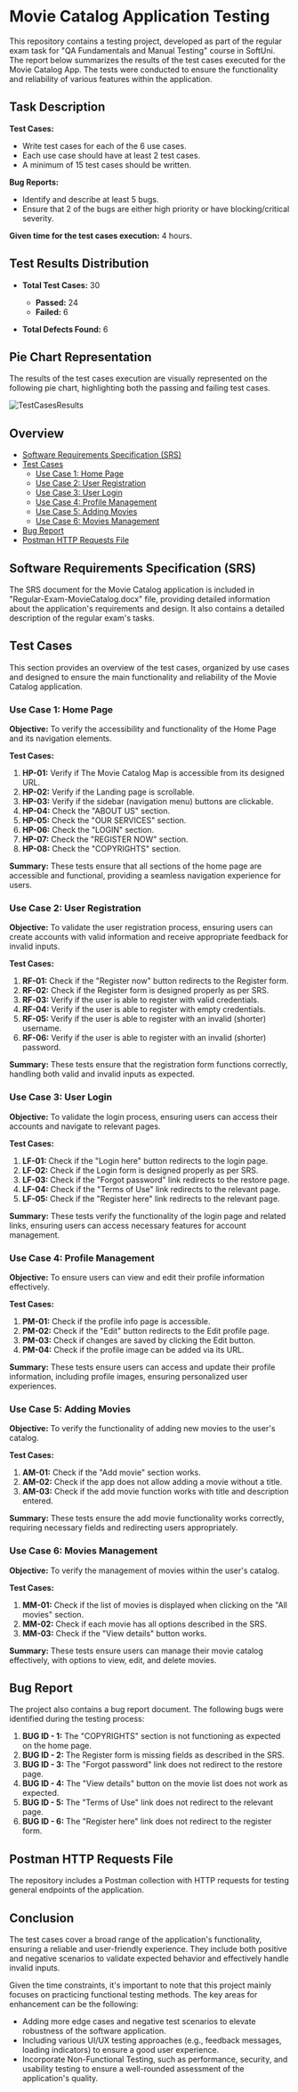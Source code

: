 
# Movie Catalog Application Testing

This repository contains a testing project, developed as part of the regular exam task for "QA Fundamentals and Manual Testing" course in SoftUni.
The report below summarizes the results of the test cases executed for the Movie Catalog App. The tests were conducted to ensure the functionality and reliability of various features within the application.

## Task Description

**Test Cases:**
- Write test cases for each of the 6 use cases.
- Each use case should have at least 2 test cases.
- A minimum of 15 test cases should be written.

**Bug Reports:**
- Identify and describe at least 5 bugs.
- Ensure that 2 of the bugs are either high priority or have blocking/critical severity.

**Given time for the test cases execution:** 4 hours.

## Test Results Distribution

- **Total Test Cases:** 30
  - **Passed:** 24
  - **Failed:** 6
    
- **Total Defects Found:** 6
  
## Pie Chart Representation
The results of the test cases execution are visually represented on the following pie chart, highlighting both the passing and failing test cases.

![TestCasesResults](https://github.com/j-moll/SoftUni-QA-Fundamentals-And-Manual-Testing/assets/148284337/3d3dcc6b-4301-4c60-98d5-06f3d1125c1e)

## Overview
- [Software Requirements Specification (SRS)](#software-requirements-specification-srs)
- [Test Cases](#test-cases)
  - [Use Case 1: Home Page](#use-case-1-home-page)
  - [Use Case 2: User Registration](#use-case-2-user-registration)
  - [Use Case 3: User Login](#use-case-3-user-login)
  - [Use Case 4: Profile Management](#use-case-4-profile-management)
  - [Use Case 5: Adding Movies](#use-case-5-adding-movies)
  - [Use Case 6: Movies Management](#use-case-6-movies-management)
- [Bug Report](#bug-report)
- [Postman HTTP Requests File](#postman-http-requests-file)

## Software Requirements Specification (SRS) 

The SRS document for the Movie Catalog application is included in "Regular-Exam-MovieCatalog.docx" file, providing detailed information about the application's requirements and design. It also contains a detailed description of the regular exam's tasks.

## Test Cases

This section provides an overview of the test cases, organized by use cases and designed to ensure the main functionality and reliability of the Movie Catalog application.

### Use Case 1: Home Page

**Objective:** To verify the accessibility and functionality of the Home Page and its navigation elements.

**Test Cases:**
1. **HP-01:** Verify if The Movie Catalog Map is accessible from its designed URL.
2. **HP-02:** Verify if the Landing page is scrollable.
3. **HP-03:** Verify if the sidebar (navigation menu) buttons are clickable.
4. **HP-04:** Check the "ABOUT US" section.
5. **HP-05:** Check the "OUR SERVICES" section.
6. **HP-06:** Check the "LOGIN" section.
7. **HP-07:** Check the "REGISTER NOW" section.
8. **HP-08:** Check the "COPYRIGHTS" section.

**Summary:** These tests ensure that all sections of the home page are accessible and functional, providing a seamless navigation experience for users.

### Use Case 2: User Registration

**Objective:** To validate the user registration process, ensuring users can create accounts with valid information and receive appropriate feedback for invalid inputs.

**Test Cases:**
1. **RF-01:** Check if the "Register now" button redirects to the Register form.
2. **RF-02:** Check if the Register form is designed properly as per SRS.
3. **RF-03:** Verify if the user is able to register with valid credentials.
4. **RF-04:** Verify if the user is able to register with empty credentials.
5. **RF-05:** Verify if the user is able to register with an invalid (shorter) username.
6. **RF-06:** Verify if the user is able to register with an invalid (shorter) password.

**Summary:** These tests ensure that the registration form functions correctly, handling both valid and invalid inputs as expected.

### Use Case 3: User Login

**Objective:** To validate the login process, ensuring users can access their accounts and navigate to relevant pages.

**Test Cases:**
1. **LF-01:** Check if the "Login here" button redirects to the login page.
2. **LF-02:** Check if the Login form is designed properly as per SRS.
3. **LF-03:** Check if the "Forgot password" link redirects to the restore page.
4. **LF-04:** Check if the "Terms of Use" link redirects to the relevant page.
5. **LF-05:** Check if the "Register here" link redirects to the relevant page.

**Summary:** These tests verify the functionality of the login page and related links, ensuring users can access necessary features for account management.

### Use Case 4: Profile Management

**Objective:** To ensure users can view and edit their profile information effectively.

**Test Cases:**
1. **PM-01:** Check if the profile info page is accessible.
2. **PM-02:** Check if the "Edit" button redirects to the Edit profile page.
3. **PM-03:** Check if changes are saved by clicking the Edit button.
4. **PM-04:** Check if the profile image can be added via its URL.

**Summary:** These tests ensure users can access and update their profile information, including profile images, ensuring personalized user experiences.

### Use Case 5: Adding Movies

**Objective:** To verify the functionality of adding new movies to the user's catalog.

**Test Cases:**
1. **AM-01:** Check if the "Add movie" section works.
2. **AM-02:** Check if the app does not allow adding a movie without a title.
3. **AM-03:** Check if the add movie function works with title and description entered.

**Summary:** These tests ensure the add movie functionality works correctly, requiring necessary fields and redirecting users appropriately.

### Use Case 6: Movies Management

**Objective:** To verify the management of movies within the user's catalog.

**Test Cases:**
1. **MM-01:** Check if the list of movies is displayed when clicking on the "All movies" section.
2. **MM-02:** Check if each movie has all options described in the SRS.
3. **MM-03:** Check if the "View details" button works.

**Summary:** These tests ensure users can manage their movie catalog effectively, with options to view, edit, and delete movies.

## Bug Report

The project also contains a bug report document. The following bugs were identified during the testing process:

1. **BUG ID - 1:** The "COPYRIGHTS" section is not functioning as expected on the home page.
2. **BUG ID - 2:** The Register form is missing fields as described in the SRS.
3. **BUG ID - 3:** The "Forgot password" link does not redirect to the restore page.
4. **BUG ID - 4:** The "View details" button on the movie list does not work as expected.
5. **BUG ID - 5:** The "Terms of Use" link does not redirect to the relevant page.
6. **BUG ID - 6:** The "Register here" link does not redirect to the register form.

## Postman HTTP Requests File

The repository includes a Postman collection with HTTP requests for testing general endpoints of the application.

## Conclusion

The test cases cover a broad range of the application's functionality, ensuring a reliable and user-friendly experience.
They include both positive and negative scenarios to validate expected behavior and effectively handle invalid inputs.

Given the time constraints, it's important to note that this project mainly focuses on practicing functional testing methods. The key areas for enhancement can be the following:

- Adding more edge cases and negative test scenarios to elevate robustness of the software application.
- Including various UI/UX testing approaches (e.g., feedback messages, loading indicators) to ensure a good user experience.
- Incorporate Non-Functional Testing, such as performance, security, and usability testing to ensure a well-rounded assessment of the application's quality.
